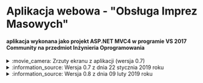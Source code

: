# Aplikacja webowa - "Obsługa Imprez Masowych" 
#### aplikacja wykonana jako projekt ASP.NET MVC4 w programie VS 2017 Community na przedmiot Inżynieria Oprogramowania

<details><summary>:movie_camera: Zrzuty ekranu z aplikacji (wersja 0.7)</summary>
<p align="center">
  <img src="https://github.com/trolit/inzOpr_Aplikacja/blob/master/images/client.PNG" height="350" /><br/>
  <img src="https://github.com/trolit/inzOpr_Aplikacja/blob/master/images/main.PNG" height="350" /> <br/>
  <img src="https://github.com/trolit/inzOpr_Aplikacja/blob/master/images/worker1.PNG" height="350" /> <br/>
  <img src="https://github.com/trolit/inzOpr_Aplikacja/blob/master/images/worker2.PNG" height="350" />
</p>
</details>

<details><summary>:information_source: Wersja 0.7 z dnia 22 stycznia 2019 roku</summary>
<p>
	<h3>Autorzy i zasługi</h3>
	<ul>
		1. Paweł Idzikowski
		<ul>
				<li>opracowanie aplikacji od strony backendu</li>
		</ul>	
		2. Dorota Gil
		<ul>
				<li>opracowanie frontendu dla aplikacji</li>
		</ul>
		3. Damian Gnatkowski
		<ul>
				<li>przetłumaczenie aplikacji</li>
				<li>testowanie aplikacji</li>
		</ul>
		4. Maciej Kozikowski
		<ul>
				<li>testowanie aplikacji</li>
		</ul>
	<ul>

<br/>

<details><summary>Wprowadzone funkcjonalności</summary>
:heavy_check_mark: zapisywanie się na imprezę jako "Uczestnik imprezy" <br/>
:heavy_check_mark: wysyłanie zgłoszenia o organizację imprezy z panelu "Klienta" <br/>
:heavy_check_mark: dodawanie do projektów informacji o Personel/Dokumentacja/Personel <br/>
:heavy_check_mark: akceptowanie/odrzucenie zgłoszeń <br/>
:heavy_check_mark: autoryzowanie dostępu do sekcji Przełożony/Pracownik <br/>
:heavy_check_mark: filtrowanie pozwoleń/dokumentacji/personelu, które tyczą się danego projektu <br/>
:heavy_check_mark: zarządzanie imprezami(bez tworzenia) <br/>
:heavy_check_mark: wgląd w uczestników, którzy zapisali się na dane imprezy<br/>
</details>

</p>
</details>



<details><summary>:information_source: Wersja 0.8 z dnia 09 luty 2019 roku</summary>
<p>
	<h3>Autorzy i zasługi</h3>
	<ul>
		1. Paweł Idzikowski
		<ul>
				<li>backend</li>
		</ul>	
	<ul>

<br/>

<details><summary>Wprowadzone funkcjonalności</summary>
:heavy_check_mark: usunięcie zgłoszenia powoduje usunięcie elementów powiązanych w Pozwolenia/Dokumentacja/Personel <br/>
:heavy_check_mark: wyświetlanie danych z bazy w postaci kart Boostrapa 4 <br/>
:heavy_check_mark: wprowadzenie trybu wyszukiwania w liście uczestników (widok - Uczestnicy_Lista) <br/>
:heavy_check_mark: wprowadzenie okruszków z Bootstrapa 4 <br/>
:heavy_check_mark: akceptacja projeku wymaga teraz tylko kliknięcia przycisku(a nie jak poprzednio edycji projektu i wpisania odpowiedniej nazwy) <br/>
:heavy_check_mark: dodanie panelu wiadomości i zaproponowanie szablonu w jaki mogłyby być wyświetlane "newsy" <br/>
:heavy_check_mark: dodanie panelu kontaktu - możliwość wysłania wiadomości do firmy. Przełożony może te wiadomości odczytać <br/>

~~Uwaga. W trakcie testowania napotkano usterke - przy tworzeniu zgłoszenia czy wiadomości data wysłania nie jest generowana. (do poprawienia)~~

Łatka: 16.02.2019 - data generowana jest już poprawnie. Dodany również został licznik znaków do pisanej wiadomości informujący osobę o tym ile 
pozostało znaków do wykorzystania. Uzupełniony został także design w postaci kart w widokach CreatePozwolenie, CreateDokumentacja i CreatePersonel.
Usunięto ograniczenie szerokości dla "inputów". Dodana została informacja o tym ile miejsc jest już zajętych na daną imprezę(w szczegółach imprezy).

</details>

</p>
</details>